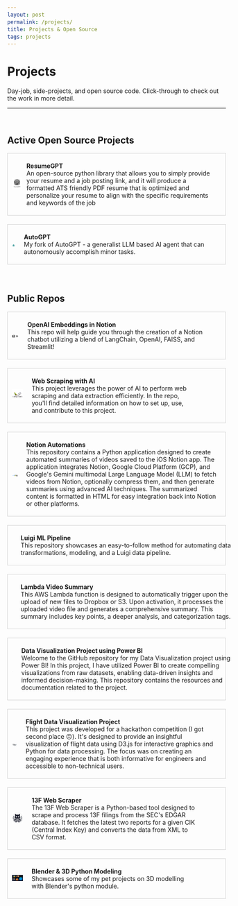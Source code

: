 ```yaml
---
layout: post
permalink: /projects/
title: Projects & Open Source
tags: projects
---
```

<div style="max-width: 45rem;margin: 0 auto; align-items: center;">

# Projects

Day-job, side-projects, and open source code. Click-through to check out the work in more detail.

---


<br>

## Active Open Source Projects


<div style="border: 1px solid lightgray; display: grid; grid-template-columns: 1fr 3fr;  align-items: center; margin-bottom: 20px; max-width: 100%; padding: 20px 10px;">
    <a href="https://github.com/takline/ResumeGPT" style="text-decoration: none; color: inherit; display: contents;">
        <div style="display: grid; grid-template-columns: 1fr 3fr; gap: 10px; align-items: center; max-width: 100%;">
            <picture>
                <source media="(prefers-color-scheme: dark)" srcset="./assets/images/portfolio/ResumeGPT-light.png" style="width: 100%; height: auto;"/>
                <source media="(prefers-color-scheme: light)" srcset="./assets/images/portfolio/ResumeGPT.png" style="width: 100%; height: auto;"/>
                <img src="./assets/images/portfolio/ResumeGPT.png" alt="ResumeGPT" style="width: 100%; height: auto;">
            </picture>
            <div style="width: 500%;">
                <strong>ResumeGPT</strong><br/>
                An open-source python library that allows you to simply provide your resume and a job posting link, and it will produce a formatted ATS friendly PDF resume that is optimized and personalize your resume to align with the specific requirements and keywords of the job
            </div>
        </div>
    </a>
</div>

<div style="border: 1px solid lightgray; display: grid; grid-template-columns: 1fr 3fr;  align-items: center; margin-bottom: 20px; max-width: 100%; padding: 20px 10px;">
    <a href="https://github.com/takline/ResumeGPT" style="text-decoration: none; color: inherit; display: contents;">
        <div style="display: grid; grid-template-columns: 1fr 3fr; gap: 20px; align-items: center; max-width: 100%;">
            <picture>
                <source media="(prefers-color-scheme: dark)" srcset="./assets/images/portfolio/autogpt.png" style="width: 100%; height: auto;"/>
                <source media="(prefers-color-scheme: light)" srcset="./assets/images/portfolio/autogpt.png" style="width: 100%; height: auto;"/>
                <img src="./assets/images/portfolio/autogpt.png" alt="ResumeGPT" style="width: 100%; height: auto;">
            </picture>
            <div style="width: 500%;">
                <strong>AutoGPT</strong><br/>
                My fork of AutoGPT - a generalist LLM based AI agent that can autonomously accomplish minor tasks.
            </div>
        </div>
    </a>
</div>



<br>



## Public Repos

<div style="border: 1px solid lightgray; display: grid; grid-template-columns: 1fr 3fr; align-items: center; margin-bottom: 20px; max-width: 100%; padding: 20px 10px;">
    <a href="https://github.com/takline/Notion-OpenAI-Embeddings" style="text-decoration: none; color: inherit; display: contents;">
        <div style="display: grid; grid-template-columns: 1fr 3fr; gap: 20px; align-items: center; max-width: 100%;">
            <picture>
                <source media="(prefers-color-scheme: dark)" srcset="./assets/images/portfolio/notionopenai-dark.png" style="width: 100%; height: auto;"/>
                <source media="(prefers-color-scheme: light)" srcset="./assets/images/portfolio/notionopenai.png" style="width: 100%; height: auto;"/>
                <img src="./assets/images/portfolio/notionopenai.png" alt="OpenAI Embeddings in Notion" style="width: 100%; height: auto;">
            </picture>
            <div style="width: 500%;">
                <strong>OpenAI Embeddings in Notion</strong><br/>
                This repo will help guide you through the creation of a Notion chatbot utilizing a blend of LangChain, OpenAI, FAISS, and Streamlit!
            </div>
        </div>
    </a>
</div>

<div style="border: 1px solid lightgray; display: grid; grid-template-columns: 1fr 3fr; align-items: center; margin-bottom: 20px; max-width: 100%; padding: 20px 10px;">
    <a href="https://github.com/takline/Web-Scraping-with-AI" style="text-decoration: none; color: inherit; display: contents;">
        <div style="display: grid; grid-template-columns: 1fr 3fr; gap: 20px; align-items: center; max-width: 100%;">
            <picture>
                <source media="(prefers-color-scheme: dark)" srcset="./assets/images/portfolio/aiwebscraping.png" style="width: 100%; height: auto;"/>
                <source media="(prefers-color-scheme: light)" srcset="./assets/images/portfolio/aiwebscraping.png" style="width: 100%; height: auto;"/>
                <img src="./assets/images/portfolio/aiwebscraping.png" alt="Web Scraping with AI" style="width: 100%; height: auto;">
            </picture>
            <div style="width: 500%;">
                <strong>Web Scraping with AI</strong><br/>
                This project leverages the power of AI to perform web scraping and data extraction efficiently. In the repo, you'll find detailed information on how to set up, use, and contribute to this project.
            </div>
        </div>
    </a>
</div>


<div style="border: 1px solid lightgray; display: grid; grid-template-columns: 1fr 3fr; align-items: center; margin-bottom: 20px; max-width: 100%; padding: 20px 10px;">
    <a href="https://github.com/takline/NotionAutomations" style="text-decoration: none; color: inherit; display: contents;">
        <div style="display: grid; grid-template-columns: 1fr 3fr; gap: 20px; align-items: center; max-width: 100%;">
            <picture>
                <source media="(prefers-color-scheme: dark)" srcset="./assets/images/portfolio/pythonnotiongemini.png" style="width: 100%; height: auto;"/>
                <source media="(prefers-color-scheme: light)" srcset="./assets/images/portfolio/pythonnotiongemini.png" style="width: 100%; height: auto;"/>
                <img src="./assets/images/portfolio/pythonnotiongemini.png" alt="Google Gemini Vision - Notion Automation" style="width: 100%; height: auto;">
            </picture>
            <div style="width: 500%;">
                <strong>Notion Automations</strong><br/>
                This repository contains a Python application designed to create automated summaries of videos saved to the iOS Notion app. The application integrates Notion, Google Cloud Platform (GCP), and Google's Gemini multimodal Large Language Model (LLM) to fetch videos from Notion, optionally compress them, and then generate summaries using advanced AI techniques. The summarized content is formatted in HTML for easy integration back into Notion or other platforms.
            </div>
        </div>
    </a>
</div>

<div style="border: 1px solid lightgray; display: grid; grid-template-columns: 1fr 3fr; align-items: center; margin-bottom: 20px; max-width: 100%; padding: 20px 10px;">
    <a href="https://github.com/takline/luigi-ml-pipeline" style="text-decoration: none; color: inherit; display: contents;">
        <div style="display: grid; grid-template-columns: 1fr 3fr; gap: 20px; align-items: center; max-width: 100%;">
            <picture>
                <source media="(prefers-color-scheme: dark)" srcset="./assets/images/portfolio/luigi.png" style="width: 100%; height: auto;"/>
                <source media="(prefers-color-scheme: light)" srcset="./assets/images/portfolio/luigi.png" style="width: 100%; height: auto;"/>
                <img src="./assets/images/portfolio/luigi.png" alt="Luigi ML Pipeline" style="width: 100%; height: auto;">
            </picture>
            <div style="width: 500%;">
                <strong>Luigi ML Pipeline</strong><br/>
                This repository showcases an easy-to-follow method for automating data transformations, modeling, and a <a href="https://github.com/spotify/luigi" style="text-decoration: none; color: inherit;">Luigi</a> data pipeline.
            </div>
        </div>
    </a>
</div>

<div style="border: 1px solid lightgray; display: grid; grid-template-columns: 1fr 3fr; align-items: center; margin-bottom: 20px; max-width: 100%; padding: 20px 10px;">
    <a href="https://github.com/takline/Lambda_Gemini_Video_Summary" style="text-decoration: none; color: inherit; display: contents;">
        <div style="display: grid; grid-template-columns: 1fr 3fr; gap: 20px; align-items: center; max-width: 100%;">
            <picture>
                <source media="(prefers-color-scheme: dark)" srcset="./assets/images/portfolio/lambdagemini.png" style="width: 100%; height: auto;"/>
                <source media="(prefers-color-scheme: light)" srcset="./assets/images/portfolio/lambdagemini.png" style="width: 100%; height: auto;"/>
                <img src="./assets/images/portfolio/lambdagemini.png" alt="Lambda Video Summary" style="width: 100%; height: auto;">
            </picture>
            <div style="width: 500%;">
                <strong>Lambda Video Summary</strong><br/>
                This AWS Lambda function is designed to automatically trigger upon the upload of new files to Dropbox or S3. Upon activation, it processes the uploaded video file and generates a comprehensive summary. This summary includes key points, a deeper analysis, and categorization tags.
            </div>
        </div>
    </a>
</div>

<div style="border: 1px solid lightgray; display: grid; grid-template-columns: 1fr 3fr; align-items: center; margin-bottom: 20px; max-width: 100%; padding: 20px 10px;">
    <a href="https://github.com/takline/Home/tree/main/AI/OpenAI%20-%20Embeddings%20with%20Notion" style="text-decoration: none; color: inherit; display: contents;">
        <div style="display: grid; grid-template-columns: 1fr 3fr; gap: 20px; align-items: center; max-width: 100%;">
            <picture>
                <source media="(prefers-color-scheme: dark)" srcset="./assets/images/portfolio/dataviz.png" style="width: 100%; height: auto;"/>
                <source media="(prefers-color-scheme: light)" srcset="./assets/images/portfolio/dataviz.png" style="width: 100%; height: auto;"/>
                <img src="./assets/images/portfolio/dataviz.png" alt="Data Visualization Project using Power BI" style="width: 100%; height: auto;">
            </picture>
            <div style="width: 500%;">
                <strong>Data Visualization Project using Power BI</strong><br/>
                Welcome to the GitHub repository for my Data Visualization project using Power BI! In this project, I have utilized Power BI to create compelling visualizations from raw datasets, enabling data-driven insights and informed decision-making. This repository contains the resources and documentation related to the project.
            </div>
        </div>
    </a>
</div>

<div style="border: 1px solid lightgray; display: grid; grid-template-columns: 1fr 3fr; align-items: center; margin-bottom: 20px; max-width: 100%; padding: 20px 10px;">
    <a href="https://github.com/takline/Home/tree/main/Analytics%2C%20Reporting%20%26%20Visualization/Flight_DataViz" style="text-decoration: none; color: inherit; display: contents;">
        <div style="display: grid; grid-template-columns: 1fr 3fr; gap: 20px; align-items: center; max-width: 100%;">
            <picture>
                <source media="(prefers-color-scheme: dark)" srcset="./assets/images/portfolio/flights.png" style="width: 100%; height: auto;"/>
                <source media="(prefers-color-scheme: light)" srcset="./assets/images/portfolio/flights.png" style="width: 100%; height: auto;"/>
                <img src="./assets/images/portfolio/flights.png" alt="Flight Data Visualization Project" style="width: 100%; height: auto;">
            </picture>
            <div style="width: 500%;">
                <strong>Flight Data Visualization Project</strong><br/>
                This project was developed for a hackathon competition (I got second place 😐). It's designed to provide an insightful visualization of flight data using D3.js for interactive graphics and Python for data processing. The focus was on creating an engaging experience that is both informative for engineers and accessible to non-technical users.
            </div>
        </div>
    </a>
</div>



<div style="border: 1px solid lightgray; display: grid; grid-template-columns: 1fr 3fr; align-items: center; margin-bottom: 20px; max-width: 100%; padding: 20px 10px;">
    <a href="https://github.com/takline/13F-Web-Scraper" style="text-decoration: none; color: inherit; display: contents;">
        <div style="display: grid; grid-template-columns: 1fr 3fr; gap: 20px; align-items: center; max-width: 100%;">
            <picture>
                <source media="(prefers-color-scheme: dark)" srcset="./assets/images/portfolio/13Fs.png" style="width: 100%; height: auto;"/>
                <source media="(prefers-color-scheme: light)" srcset="./assets/images/portfolio/13Fs.png" style="width: 100%; height: auto;"/>
                <img src="./assets/images/portfolio/13Fs.png" alt="Web Scraping SEC 13Fs" style="width: 100%; height: auto;">
            </picture>
            <div style="width: 500%;">
                <strong>13F Web Scraper</strong><br/>
The 13F Web Scraper is a Python-based tool designed to scrape and process 13F filings from the SEC's EDGAR database. It fetches the latest two reports for a given CIK (Central Index Key) and converts the data from XML to CSV format.
            </div>
        </div>
    </a>
</div>

<div style="border: 1px solid lightgray; display: grid; grid-template-columns: 1fr 3fr; align-items: center; margin-bottom: 20px; max-width: 100%; padding: 20px 10px;">
    <a href="https://github.com/takline/Home/tree/main/Blender%20%26%203D%20Python%20Modeling" style="text-decoration: none; color: inherit; display: contents;">
        <div style="display: grid; grid-template-columns: 1fr 3fr; gap: 20px; align-items: center; max-width: 100%;">
            <picture>
                <source media="(prefers-color-scheme: dark)" srcset="./assets/images/portfolio/blender.png" style="width: 100%; height: auto;"/>
                <source media="(prefers-color-scheme: light)" srcset="./assets/images/portfolio/blender.png" style="width: 100%; height: auto;"/>
                <img src="./assets/images/portfolio/blender.png" alt="Blender & 3D Python Modeling" style="width: 100%; height: auto;">
            </picture>
            <div style="width: 500%;">
                <strong>Blender & 3D Python Modeling</strong><br/>
                Showcases some of my pet projects on 3D modelling with Blender's python module.
            </div>
        </div>
    </a>
</div>
</div>